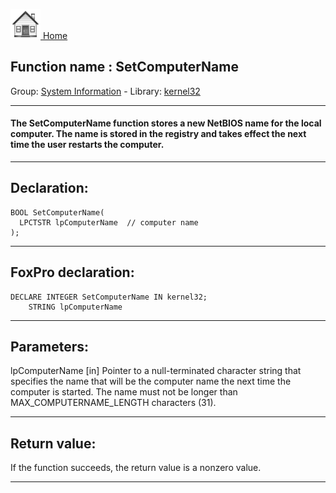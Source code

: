 [<img src="../../images/home.png"> Home ](https://github.com/VFPX/Win32API)  

## Function name : SetComputerName
Group: [System Information](../../functions_group.md#System_Information)  -  Library: [kernel32](../../Libraries.md#kernel32)  
***  


#### The SetComputerName function stores a new NetBIOS name for the local computer. The name is stored in the registry and takes effect the next time the user restarts the computer. 
***  


## Declaration:
```foxpro  
BOOL SetComputerName(
  LPCTSTR lpComputerName  // computer name
);  
```  
***  


## FoxPro declaration:
```foxpro  
DECLARE INTEGER SetComputerName IN kernel32;
	STRING lpComputerName  
```  
***  


## Parameters:
lpComputerName 
[in] Pointer to a null-terminated character string that specifies the name that will be the computer name the next time the computer is started. The name must not be longer than MAX_COMPUTERNAME_LENGTH characters (31).   
***  


## Return value:
If the function succeeds, the return value is a nonzero value.  
***  

